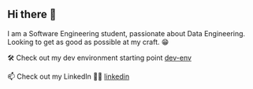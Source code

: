 ## Hi there 👋

I am a Software Engineering student, passionate about Data Engineering. Looking to get as good as possible at my craft. 😁

🛠️ Check out my dev environment starting point [dev-env](https://github.com/ralexgt/dev-env)

📫 Check out my LinkedIn 🫣🫣 [linkedin](https://www.linkedin.com/in/alex-rares-roman)
